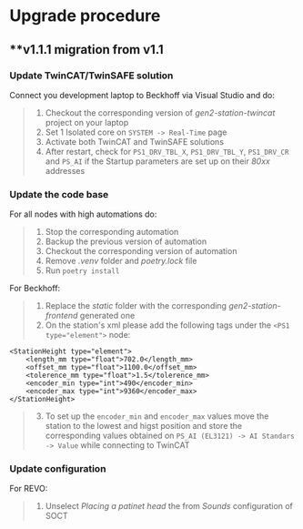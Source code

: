 # Upgrade procedure

## **v1.1.1 migration from v1.1

### **Update TwinCAT/TwinSAFE solution**
Connect you development laptop to Beckhoff via Visual Studio and do:
> 1. Checkout the corresponding version of _gen2-station-twincat_ project on your laptop
> 2. Set 1 Isolated core on ```SYSTEM -> Real-Time``` page
> 3. Activate both TwinCAT and TwinSAFE solutions
> 4. After restart, check for ```PS1_DRV_TBL_X```, ```PS1_DRV_TBL_Y```, ```PS1_DRV_CR``` and ```PS_AI``` if the Startup parameters are set up on their _80xx_ addresses


### **Update the code base**
For all nodes with high automations do:
> 1. Stop the corresponding automation
> 2. Backup the previous version of automation
> 3. Checkout the corresponding version of automation
> 4. Remove _.venv_ folder and _poetry.lock_ file
> 5. Run ```poetry install```

For Beckhoff:
> 1. Replace the  _static_ folder with the corresponding  _gen2-station-frontend_ generated one
> 2. On the station's xml please add the following tags under the ```<PS1 type="element">``` node: 
```
<StationHeight type="element">
    <length_mm type="float">702.0</length_mm>
    <offset_mm type="float">1100.0</offset_mm>            
    <tolerence_mm type="float">1.5</tolerence_mm>
    <encoder_min type="int">490</encoder_min>
    <encoder_max type="int">9360</encoder_max>
</StationHeight>
```
> 3. To set up the ```encoder_min``` and ```encoder_max``` values move the station to the lowest and higst position and store the corresponding values obtained on ```PS_AI (EL3121) -> AI Standars -> Value``` while connecting to TwinCAT


### **Update configuration**
For REVO:
> 1. Unselect _Placing a patinet head_ the from _Sounds_ configuration of SOCT